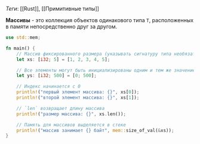 
*Теги*: [[Rust]], [[Примитивные типы]]

**Массивы** - это коллекция объектов одинакового типа `T`, расположенных в памяти непосредственно друг за другом.

```rust
use std::mem;

fn main() {
    // Массив фиксированного размера (указывать сигнатуру типа необязательно)
    let xs: [i32; 5] = [1, 2, 3, 4, 5];

    // Все элементы могут быть инициализированы одним и тем же значением
    let ys: [i32; 500] = [0; 500];

    // Индекс начинается с 0
    println!("первый элемент массива: {}", xs[0]);
    println!("второй элемент массива: {}", xs[1]);

    // `len` возвращает длину массива
    println!("размер массива: {}", xs.len());

    // Память для массивов выделяется в стеке
    println!("массив занимает {} байт", mem::size_of_val(&xs));
}
```

```rust

```

```rust

```

```rust

```

```rust

```

```rust

```
